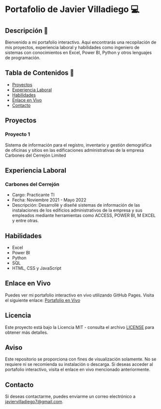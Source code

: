 # Portafolio de Javier Villadiego 💻

## Descripción 🔎
Bienvenido a mi portafolio interactivo. Aquí encontrarás una recopilación de mis proyectos, experiencia laboral y habilidades como ingeniero de sistemas con conocimientos en Excel, Power BI, Python y otros lenguajes de programación.

## Tabla de Contenidos 📄
- [Proyectos](#proyectos)
- [Experiencia Laboral](#experiencia-laboral)
- [Habilidades](#habilidades)
- [Enlace en Vivo](#enlace-en-vivo)
- [Contacto](#contacto)

## Proyectos  
### Proyecto 1
Sistema de información para el registro, inventario y gestión demográfica de oficinas y sitios en las edificaciones administrativas de la empresa Carbones del Cerrejón Limited

## Experiencia Laboral
### Carbones del Cerrejón
- Cargo: Practicante TI
- Fecha: Noviembre 2021 - Mayo 2022
- Descripción: Desarrollé y diseñé sistemas de información de las instalaciones de los edificios administrativos de la empresa y sus empleados mediante herramientas como ACCESS, POWER BI, M EXCEL y entre otras.

## Habilidades
- Excel
- Power BI
- Python
- SQL
- HTML, CSS y JavaScript

## Enlace en Vivo
Puedes ver mi portafolio interactivo en vivo utilizando GitHub Pages. Visita el siguiente enlace: [Portafolio en Vivo](ENLACEGITHUBPAGES)

## Licencia
Este proyecto está bajo la Licencia MIT - consulta el archivo [LICENSE](LICENSE) para obtener más detalles.

## Aviso
Este repositorio se proporciona con fines de visualización solamente. No se requiere ni se recomienda su instalación o descarga. Si deseas acceder al portafolio interactivo, visita el enlace en vivo mencionado anteriormente.

## Contacto
Si deseas contactarme, puedes enviarme un correo electrónico a javiervilladiego7@gmail.com.
